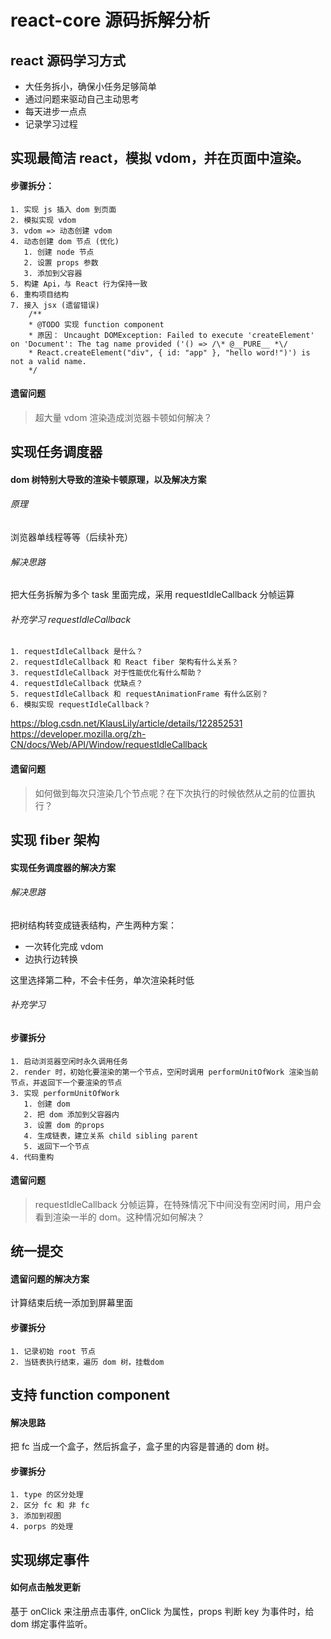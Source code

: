 # react-core 源码拆解分析

## react 源码学习方式
 - 大任务拆小，确保小任务足够简单
 - 通过问题来驱动自己主动思考
 - 每天进步一点点
 - 记录学习过程

## 实现最简洁 react，模拟 vdom，并在页面中渲染。 

#### 步骤拆分：

    1. 实现 js 插入 dom 到页面
    2. 模拟实现 vdom
    3. vdom => 动态创建 vdom
    4. 动态创建 dom 节点 (优化)
       1. 创建 node 节点
       2. 设置 props 参数
       3. 添加到父容器
    5. 构建 Api，与 React 行为保持一致
    6. 重构项目结构
    7. 接入 jsx (遗留错误)
        /**
        * @TODO 实现 function component
        * 原因： Uncaught DOMException: Failed to execute 'createElement' on 'Document': The tag name provided ('() => /\* @__PURE__ *\/ 
        * React.createElement("div", { id: "app" }, "hello word!")') is not a valid name.
        */
#### 遗留问题
> 超大量 vdom 渲染造成浏览器卡顿如何解决？

## 实现任务调度器

#### dom 树特别大导致的渲染卡顿原理，以及解决方案
###### 原理
浏览器单线程等等（后续补充）
###### 解决思路
把大任务拆解为多个 task 里面完成，采用 requestIdleCallback 分帧运算

###### 补充学习 requestIdleCallback
    1. requestIdleCallback 是什么？
    2. requestIdleCallback 和 React fiber 架构有什么关系？
    3. requestIdleCallback 对于性能优化有什么帮助？
    4. requestIdleCallback 优缺点？
    5. requestIdleCallback 和 requestAnimationFrame 有什么区别？
    6. 模拟实现 requestIdleCallback？

https://blog.csdn.net/KlausLily/article/details/122852531
https://developer.mozilla.org/zh-CN/docs/Web/API/Window/requestIdleCallback

#### 遗留问题
> 如何做到每次只渲染几个节点呢？在下次执行的时候依然从之前的位置执行？

## 实现 fiber 架构

#### 实现任务调度器的解决方案

###### 解决思路
把树结构转变成链表结构，产生两种方案：
  
  - 一次转化完成 vdom
  - 边执行边转换
  
这里选择第二种，不会卡任务，单次渲染耗时低

###### 补充学习

#### 步骤拆分
    1. 启动浏览器空闲时永久调用任务
    2. render 时，初始化要渲染的第一个节点，空闲时调用 performUnitOfWork 渲染当前节点，并返回下一个要渲染的节点
    3. 实现 performUnitOfWork
       1. 创建 dom
       2. 把 dom 添加到父容器内
       3. 设置 dom 的props
       4. 生成链表，建立关系 child sibling parent
       5. 返回下一个节点
    4. 代码重构

#### 遗留问题
> requestIdleCallback 分帧运算，在特殊情况下中间没有空闲时间，用户会看到渲染一半的 dom。这种情况如何解决？
   
## 统一提交

#### 遗留问题的解决方案

计算结束后统一添加到屏幕里面

#### 步骤拆分

    1. 记录初始 root 节点
    2. 当链表执行结束，遍历 dom 树，挂载dom

## 支持 function component

#### 解决思路
把 fc 当成一个盒子，然后拆盒子，盒子里的内容是普通的 dom 树。

#### 步骤拆分

    1. type 的区分处理
    2. 区分 fc 和 非 fc
    3. 添加到视图
    4. porps 的处理

## 实现绑定事件

#### 如何点击触发更新
基于 onClick 来注册点击事件, onClick 为属性，props 判断 key 为事件时，给 dom 绑定事件监听。
